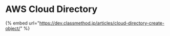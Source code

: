 # AWS Cloud Directory

{% embed url="https://dev.classmethod.jp/articles/cloud-directory-create-object/" %}



